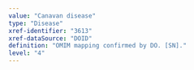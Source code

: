 ```yaml
---
value: "Canavan disease"
type: "Disease"
xref-identifier: "3613"
xref-dataSource: "DOID"
definition: "OMIM mapping confirmed by DO. [SN]."
level: "4"
---
```

